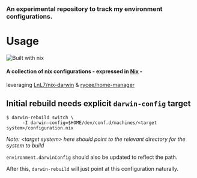### An experimental repository to track my environment configurations.

# Usage

![Built with nix](https://img.shields.io/badge/Built_With-Nix-5277C3.svg?logo=nixos&labelColor=73C3D5)

#### A collection of nix configurations - expressed in [Nix][] -
leveraging [LnL7/nix-darwin][] & [rycee/home-manager][]

## Initial rebuild needs explicit `darwin-config` target

``` shell
$ darwin-rebuild switch \
      -I darwin-config=$HOME/dev/conf.d/machines/<target system>/configuration.nix
```

*Note: &lt;target system&gt; here should point to the relevant directory
for the system to build*

`environment.darwinConfig` should also be updated to reflect the path.

After this, `darwin-rebuild` will just point at this configuration
naturally.

  [Nix]: https://nixos.org/nix
  [LnL7/nix-darwin]: https://github.com/LnL7/nix-darwin
  [rycee/home-manager]: https://github.com/rycee/home-manager